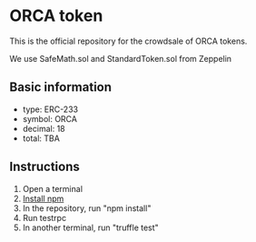 # ORCA token
This is the official repository for the crowdsale of ORCA tokens.

We use SafeMath.sol and StandardToken.sol from Zeppelin

Basic information
------------------
* type: ERC-233
* symbol: ORCA
* decimal: 18 
* total: TBA


Instructions
-------------
1. Open a terminal
2. [Install npm](http://lmgtfy.com/?q=how+to+install+npm)
3. In the repository, run "npm install"
4. Run testrpc
5. In another terminal, run "truffle test"


